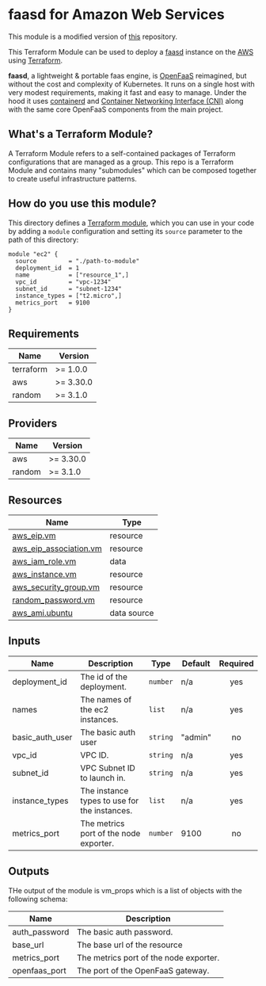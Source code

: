 # faasd for Amazon Web Services

This module is a modified version of [this](https://github.com/jsiebens/terraform-aws-faasd) repository.

This Terraform Module can be used to deploy a [faasd](https://github.com/openfaas/faasd) instance on the
[AWS](https://aws.amazon.com/) using [Terraform](https://www.terraform.io/).

__faasd__, a lightweight & portable faas engine, is [OpenFaaS](https://github.com/openfaas/) reimagined, but without the cost and complexity of Kubernetes. It runs on a single host with very modest requirements, making it fast and easy to manage. Under the hood it uses [containerd](https://containerd.io/) and [Container Networking Interface (CNI)](https://github.com/containernetworking/cni) along with the same core OpenFaaS components from the main project.

## What's a Terraform Module?

A Terraform Module refers to a self-contained packages of Terraform configurations that are managed as a group. This repo
is a Terraform Module and contains many "submodules" which can be composed together to create useful infrastructure patterns.

## How do you use this module?

This directory defines a [Terraform module](https://www.terraform.io/docs/modules/usage.html), which you can use in your
code by adding a `module` configuration and setting its `source` parameter to the path of this directory:

```hcl
module "ec2" {
  source         = "./path-to-module"
  deployment_id  = 1
  name           = ["resource_1",]
  vpc_id         = "vpc-1234"
  subnet_id      = "subnet-1234"
  instance_types = ["t2.micro",]
  metrics_port   = 9100
}
```

<!-- BEGIN_TF_DOCS -->
## Requirements

| Name      | Version   |
|-----------|-----------|
| terraform | >= 1.0.0  |
| aws       | >= 3.30.0 |
| random    | >= 3.1.0  |

## Providers

| Name   | Version   |
|--------|-----------|
| aws    | >= 3.30.0 |
| random | >= 3.1.0  |

## Resources

| Name                                                                                                                  | Type        |
|-----------------------------------------------------------------------------------------------------------------------|-------------|
| [aws_eip.vm](https://registry.terraform.io/providers/hashicorp/aws/latest/docs/resources/eip)                         | resource    |
| [aws_eip_association.vm](https://registry.terraform.io/providers/hashicorp/aws/latest/docs/resources/eip_association) | resource    |
| [aws_iam_role.vm](https://registry.terraform.io/providers/hashicorp/aws/latest/docs/resources/iam_role)               | data        |
| [aws_instance.vm](https://registry.terraform.io/providers/hashicorp/aws/latest/docs/resources/instance)               | resource    |
| [aws_security_group.vm](https://registry.terraform.io/providers/hashicorp/aws/latest/docs/resources/security_group)   | resource    |
| [random_password.vm](https://registry.terraform.io/providers/hashicorp/random/latest/docs/resources/password)         | resource    |
| [aws_ami.ubuntu](https://registry.terraform.io/providers/hashicorp/aws/latest/docs/data-sources/ami)                  | data source |

## Inputs

| Name            | Description                                  | Type     | Default | Required |
|-----------------|----------------------------------------------|----------|---------|:--------:|
| deployment_id   | The id of the deployment.                    | `number` | n/a     |   yes    |
| names           | The names of the ec2 instances.              | `list`   | n/a     |   yes    |
| basic_auth_user | The basic auth user                          | `string` | "admin" |    no    |
| vpc\_id         | VPC ID.                                      | `string` | n/a     |   yes    |
| subnet\_id      | VPC Subnet ID to launch in.                  | `string` | n/a     |   yes    |
| instance\_types | The instance types to use for the instances. | `list`   | n/a     |   yes    |
| metrics\_port   | The metrics port of the node exporter.       | `number` | 9100    |    no    |

## Outputs

THe output of the module is vm_props which is a list of objects with the following schema:

| Name           | Description                            |
|----------------|----------------------------------------|
| auth\_password | The basic auth password.               |
| base\_url      | The base url of the resource           |
| metrics\_port  | The metrics port of the node exporter. |
| openfaas\_port | The port of the OpenFaaS gateway.      |
<!-- END_TF_DOCS -->
